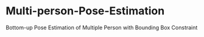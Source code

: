 # Multi-person-Pose-Estimation
Bottom-up Pose Estimation of Multiple Person with Bounding Box Constraint
